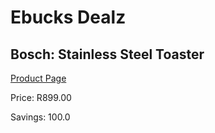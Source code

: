 
# Ebucks Dealz
## Bosch: Stainless Steel Toaster
[Product Page](https://www.ebucks.com/web/shop/productSelected.do?prodId=523007903&catId=1157551679)

Price: R899.00

Savings: 100.0


	